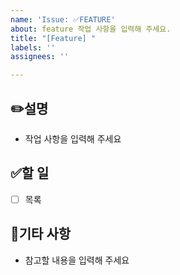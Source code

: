 ```yaml
---
name: 'Issue: ✅FEATURE'
about: feature 작업 사항을 입력해 주세요.
title: "[Feature] "
labels: ''
assignees: ''

---
```


✏️설명
-
- 작업 사항을 입력해 주세요

✅할 일
-
- [ ] 목록

🐾기타 사항
-
- 참고할 내용을 입력해 주세요
